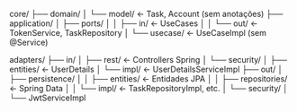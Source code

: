 core/
├── domain/
│   └── model/             ← Task, Account (sem anotações)
├── application/
│   ├── ports/
│   │   ├── in/            ← UseCases
│   │   └── out/           ← TokenService, TaskRepository
│   └── usecase/           ← UseCaseImpl (sem @Service)

adapters/
├── in/
│   ├── rest/              ← Controllers Spring
│   └── security/
│       ├── entities/      ← UserDetails
│       └── impl/          ← UserDetailsServiceImpl
├── out/
│   ├── persistence/
│   │   ├── entities/      ← Entidades JPA
│   │   ├── repositories/  ← Spring Data
│   │   └── impl/          ← TaskRepositoryImpl, etc.
│   └── security/
│       └── JwtServiceImpl
